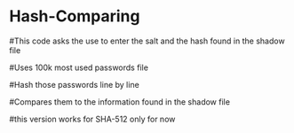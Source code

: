 # Hash-Comparing
#This code asks the use to enter the salt and the hash found in the shadow file

#Uses 100k most used passwords file

#Hash those passwords line by line 

#Compares them to the information found in the shadow file

#this version works for SHA-512 only for now
